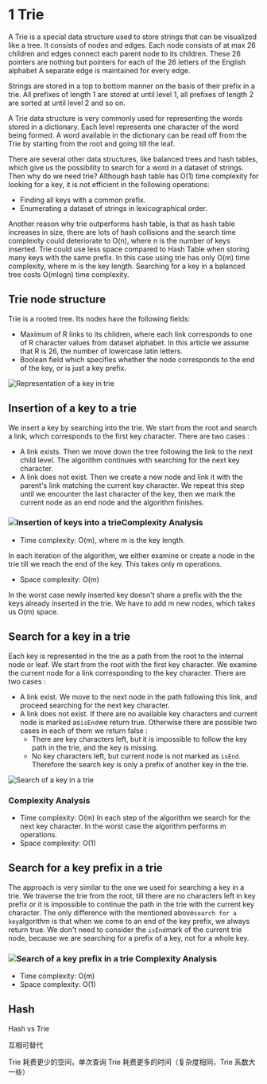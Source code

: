 # 1 Trie

A Trie is a special data structure used to store strings that can be visualized like a tree. It consists of nodes and edges. Each node consists of at max 26 children and edges connect each parent node to its children. These 26 pointers are nothing but pointers for each of the 26 letters of the English alphabet A separate edge is maintained for every edge.

Strings are stored in a top to bottom manner on the basis of their prefix in a trie. All prefixes of length 1 are stored at until level 1, all prefixes of length 2 are sorted at until level 2 and so on.

A Trie data structure is very commonly used for representing the words stored in a dictionary. Each level represents one character of the word being formed. A word available in the dictionary can be read off from the Trie by starting from the root and going till the leaf.

There are several other data structures, like balanced trees and hash tables, which give us the possibility to search for a word in a dataset of strings. Then why do we need trie? Although hash table has O(1) time complexity for looking for a key, it is not efficient in the following operations:

* Finding all keys with a common prefix.
* Enumerating a dataset of strings in lexicographical order.

Another reason why trie outperforms hash table, is that as hash table increases in size, there are lots of hash collisions and the search time complexity could deteriorate to O(n), where n is the number of keys inserted. Trie could use less space compared to Hash Table when storing many keys with the same prefix. In this case using trie has only O(m) time complexity, where m is the key length. Searching for a key in a balanced tree costs O(mlogn) time complexity.

## Trie node structure

Trie is a rooted tree. Its nodes have the following fields:

* Maximum of R links to its children, where each link corresponds to one of R character values from dataset alphabet. In this article we assume that R is 26, the number of lowercase latin letters.
* Boolean field which specifies whether the node corresponds to the end of the key, or is just a key prefix.

![Representation of a key in trie](https://leetcode.com/media/original_images/208\_Node.png)

## Insertion of a key to a trie

We insert a key by searching into the trie. We start from the root and search a link, which corresponds to the first key character. There are two cases :

* A link exists. Then we move down the tree following the link to the next child level. The algorithm continues with searching for the next key character.
* A link does not exist. Then we create a new node and link it with the parent's link matching the current key character. We repeat this step until we encounter the last character of the key, then we mark the current node as an end node and the algorithm finishes.

### ![Insertion of keys into a trie](https://leetcode.com/media/original_images/208\_TrieInsert.png)**Complexity Analysis**

* Time complexity: O(m), where m is the key length.

In each iteration of the algorithm, we either examine or create a node in the trie till we reach the end of the key. This takes only m operations.

* Space complexity: O(m)

In the worst case newly inserted key doesn't share a prefix with the the keys already inserted in the trie. We have to add m new nodes, which takes us O(m) space.

## Search for a key in a trie

Each key is represented in the trie as a path from the root to the internal node or leaf. We start from the root with the first key character. We examine the current node for a link corresponding to the key character. There are two cases :

* A link exist. We move to the next node in the path following this link, and proceed searching for the next key character.
* A link does not exist. If there are no available key characters and current node is marked as`isEnd`we return true. Otherwise there are possible two cases in each of them we return false :
  * There are key characters left, but it is impossible to follow the key path in the trie, and the key is missing.
  * No key characters left, but current node is not marked as `isEnd`. Therefore the search key is only a prefix of another key in the trie.

![Search of a key in a trie](https://leetcode.com/media/original_images/208\_TrieSearchKey.png)

### **Complexity Analysis**

* Time complexity: O(m) In each step of the algorithm we search for the next key character. In the worst case the algorithm performs m operations.
* Space complexity: O(1)

## Search for a key prefix in a trie

The approach is very similar to the one we used for searching a key in a trie. We traverse the trie from the root, till there are no characters left in key prefix or it is impossible to continue the path in the trie with the current key character. The only difference with the mentioned above`search for a key`algorithm is that when we come to an end of the key prefix, we always return true. We don't need to consider the `isEnd`mark of the current trie node, because we are searching for a prefix of a key, not for a whole key.

### ![Search of a key prefix in a trie](https://leetcode.com/media/original_images/208\_TrieSearchPrefix.png) **Complexity Analysis**

* Time complexity: O(m)
* Space complexity: O(1)

## Hash

Hash vs Trie

互相可替代

Trie 耗费更少的空间，单次查询 Trie 耗费更多的时间（复杂度相同，Trie 系数大一些）
